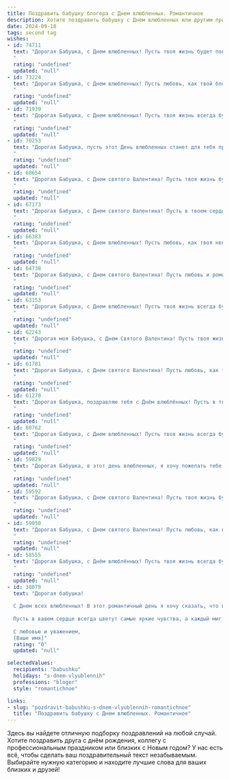 ```yaml
---
title: Поздравить бабушку блогера с Днем влюбленных. Романтичное
description: Хотите поздравить бабушку с Днем влюбленных или другим праздником? Наш ИИ создаст незабываемое поздравление, а вы обязательно выделитесь среди других.  
date: 2024-09-18
tags: second tag
wishes:
- id: 74711
  text: "Дорогая Бабушка, с Днем влюбленных! Пусть твоя жизнь будет полна любви, как твой блог вдохновляет сердца.  💖
  "
  rating: "undefined"
  updated: "null"
- id: 73224
  text: "Дорогая Бабушка, с Днем влюбленных! Пусть любовь, как твой блог, будет наполнен яркими красками, увлекательными историями и теплыми комментариями! Желаю тебе много вдохновения, счастливых моментов и неиссякаемой энергии, чтобы радовать своих подписчиков и всех, кто тебя окружает.
  "
  rating: "undefined"
  updated: "null"
- id: 71939
  text: "Дорогая Бабушка, с Днем влюбленных! Пусть твоя жизнь всегда будет наполнена любовью, теплотой и заботой, как твой блог наполнен вдохновением и душевным теплом для твоих читателей!
  "
  rating: "undefined"
  updated: "null"
- id: 70253
  text: "Дорогая Бабушка, пусть этот День влюбленных станет для тебя праздником нежности, любви и вдохновения! Твой блог, наполненный душевными историями, дарит тепло и улыбки всем, кто тебя читает. Пусть твоя жизнь будет яркой, наполненной радостью и любовью, как твои записи. С Днем влюбленных!
  "
  rating: "undefined"
  updated: "null"
- id: 68654
  text: "Дорогая Бабушка, с Днем святого Валентина! Пусть твоя жизнь будет полна любви и радости, как твой блог полон вдохновения и тепла.
  "
  rating: "undefined"
  updated: "null"
- id: 67173
  text: "Дорогая Бабушка, с Днем святого Валентина! Пусть в твоем сердце всегда царит любовь, пусть она согревает тебя и дарит новые радости. Желаю тебе много улыбок, теплых объятий и незабываемых моментов!
  "
  rating: "undefined"
  updated: "null"
- id: 66383
  text: "Дорогая Бабушка, с Днем влюбленных! Пусть любовь, как твоя нежность, всегда согревает ваши сердца, а жизнь  течет  как  твоя  мудрость  —  спокойно  и  красиво!
  "
  rating: "undefined"
  updated: "null"
- id: 64738
  text: "Дорогая Бабушка, с Днем святого Валентина! Пусть любовь и романтика наполнят твою жизнь, словно блогер наполняет её яркими красками!
  "
  rating: "undefined"
  updated: "null"
- id: 63153
  text: "Дорогая Бабушка, с Днем влюбленных! Пусть твоя жизнь всегда будет полна любви, тепла и романтики, как твой блог, полный вдохновения и красоты! 💖
  "
  rating: "undefined"
  updated: "null"
- id: 62243
  text: "Дорогая моя Бабушка, с Днем Святого Валентина! Пусть твоя жизнь будет полна любви, как твой блог вдохновляет сердца!
  "
  rating: "undefined"
  updated: "null"
- id: 61781
  text: "Дорогая Бабушка, с Днем святого Валентина! Пусть любовь, как твой волшебный блог, всегда будет яркой, вдохновляющей и полна нежности. 💖
  "
  rating: "undefined"
  updated: "null"
- id: 61270
  text: "Дорогая Бабушка, поздравляю тебя с Днём влюблённых! Пусть в твоём сердце всегда царит любовь, а жизнь будет наполнена романтикой и счастьем! Ты – самая прекрасная женщина в мире, и я безмерно рад, что ты моя любимая бабушка.  ❤️
  "
  rating: "undefined"
  updated: "null"
- id: 60762
  text: "Дорогая Бабушка, с Днем влюбленных! Пусть твоя жизнь всегда будет полна любви, как твой блог вдохновляет и согревает сердца!
  "
  rating: "undefined"
  updated: "null"
- id: 59829
  text: "Дорогая Бабушка, в этот день влюбленных, я хочу пожелать тебе океан романтики и нежности! Пусть твоя жизнь будет полна любви, как твой блог вдохновляет сердца миллионов.
  "
  rating: "undefined"
  updated: "null"
- id: 59592
  text: "Дорогая Бабушка, с Днем святого Валентина! Пусть твоя жизнь будет наполнена любовью, счастьем и вдохновением! Ты – настоящий блогер сердца, твои посты всегда трогательны и полны душевной теплоты. Желаю тебе море романтики и нежных чувств, чтобы каждый день был наполнен любовью, как твой блог – вдохновением для всех!
  "
  rating: "undefined"
  updated: "null"
- id: 59050
  text: "Дорогая Бабушка, с Днем святого Валентина! Пусть любовь, как нежный весенний цветок, расцветает в твоем сердце, а каждый день наполняется теплотой и заботой близких.  💖
  "
  rating: "undefined"
  updated: "null"
- id: 58555
  text: "Дорогая Бабушка, с Днём влюблённых! Пусть твоя жизнь всегда будет полна любви, как твой блог наполнен вдохновением и теплом. Желаю тебе оставаться такой же молодой душой, как и в твои лучшие годы!
  "
  rating: "undefined"
  updated: "null"
- id: 38079
  text: "Дорогая бабушка!
  
  С Днем всех влюбленных! В этот романтичный день я хочу сказать, что ваша любовь и забота — это настоящая магия, которая освещает каждый мой день. Вы, как настоящий блогер нашей семьи, делитесь своим опытом и мудростью, наполняя нашу жизнь теплом и вдохновением.
  
  Пусть в вашем сердце всегда цветут самые яркие чувства, а каждый миг будет пропитан нежностью и радостью. Спасибо вам за все ваши истории о любви и счастье, которые вы щедро дарите нам.
  
  С любовью и уважением,
  [Ваше имя]"
  rating: "0"
  updated: "null"

selectedValues:
  recipients: "babushku"
  holidays: "s-dnem-vlyublennih"
  professions: "bloger"
  style: "romantichnoe"

links:
- slug: "pozdravit-babushku-s-dnem-vlyublennih-romantichnoe"
  title: "Поздравить бабушку с Днем влюбленных. Романтичное"
---
```


Здесь вы найдете отличную подборку поздравлений на любой случай. 
Хотите поздравить друга с днём рождения, коллегу с профессиональным праздником или близких с Новым годом? У нас есть всё, чтобы сделать ваш поздравительный текст незабываемым. Выбирайте нужную категорию и находите лучшие слова для ваших близких и друзей!
